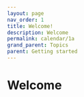 ```yaml
---
layout: page
nav_order: 1
title: Welcome!
description: Welcome
permalink: calendar/1a
grand_parent: Topics
parent: Getting started
---
```


# Welcome

